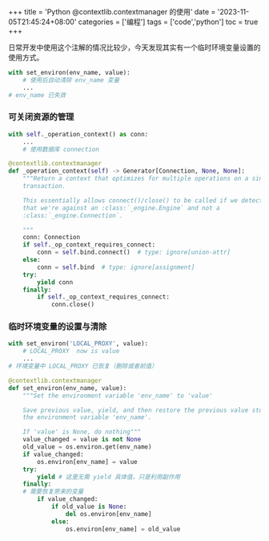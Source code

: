 +++
title = 'Python @contextlib.contextmanager 的使用'
date = '2023-11-05T21:45:24+08:00'
categories = ['编程']
tags = ['code','python']
toc = true
+++

日常开发中使用这个注解的情况比较少，今天发现其实有一个临时环境变量设置的使用方式。
```python
with set_environ(env_name, value):
    # 使用后自动清除 env_name 变量
    ...
# env_name 已失效

```

<!--more-->

### 可关闭资源的管理

```python
with self._operation_context() as conn:
    ...
    # 使用数据库 connection
```

```python
@contextlib.contextmanager
def _operation_context(self) -> Generator[Connection, None, None]:
    """Return a context that optimizes for multiple operations on a single
    transaction.

    This essentially allows connect()/close() to be called if we detected
    that we're against an :class:`_engine.Engine` and not a
    :class:`_engine.Connection`.

    """
    conn: Connection
    if self._op_context_requires_connect:
        conn = self.bind.connect()  # type: ignore[union-attr]
    else:
        conn = self.bind  # type: ignore[assignment]
    try:
        yield conn
    finally:
        if self._op_context_requires_connect:
            conn.close()
```

### 临时环境变量的设置与清除

```python
with set_environ('LOCAL_PROXY', value):
    # LOCAL_PROXY  now is value
    ...
# 环境变量中 LOCAL_PROXY 已恢复（删除或者前值）

```

```python
@contextlib.contextmanager
def set_environ(env_name, value):
    """Set the environment variable 'env_name' to 'value'

    Save previous value, yield, and then restore the previous value stored in
    the environment variable 'env_name'.

    If 'value' is None, do nothing"""
    value_changed = value is not None
    old_value = os.environ.get(env_name)
    if value_changed:
        os.environ[env_name] = value
    try:
        yield # 这里无需 yield 具体值，只是利用副作用
    finally:
    # 需要恢复原来的变量
        if value_changed:
            if old_value is None:
                del os.environ[env_name] 
            else:
                os.environ[env_name] = old_value
```